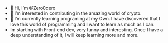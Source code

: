 - 👋 Hi, I’m @Zero0cero
- 👀 I’m interested in contributing in the amazing world of crypto.
- 🌱 I’m currently learning programing at my Own. I have discovered that I love this world of programming and I want to learn as much as I can.
- Im starting with Front-end dev, very funny and interesting. Once I have a deep understanding of it, I will keep learning more and more.


<!---
Zero0cero/Zero0cero is a ✨ special ✨ repository because its `README.md` (this file) appears on your GitHub profile.
You can click the Preview link to take a look at your changes.
--->

